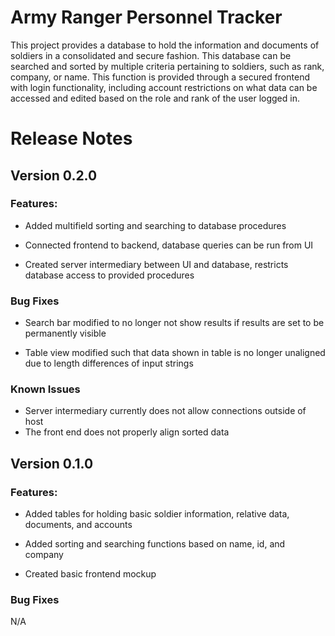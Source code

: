 ﻿# Army Ranger Personnel Tracker
This project provides a database to hold the information and documents of soldiers in a consolidated and secure fashion. This database can be searched and sorted by multiple criteria pertaining to soldiers, such as rank, company, or name. This function is provided through a secured frontend with login functionality, including account restrictions on what data can be accessed and edited based on the role and rank of the user logged in.

# Release Notes

## Version 0.2.0
### Features:

 - Added multifield sorting and searching to database procedures
 
 - Connected frontend to backend, database queries can be run from UI

 - Created server intermediary between UI and database, restricts database access to provided procedures

### Bug Fixes

 - Search bar modified to no longer not show results if results are set to be permanently visible

 - Table view modified such that data shown in table is no longer unaligned due to length differences of input strings

 ### Known Issues
 
 - Server intermediary currently does not allow connections outside of host
 - The front end does not properly align sorted data

## Version 0.1.0

### Features:

-   Added tables for holding basic soldier information, relative data, documents, and accounts
    
-   Added sorting and searching functions based on name, id, and company
    
-   Created basic frontend mockup

### Bug Fixes

N/A




